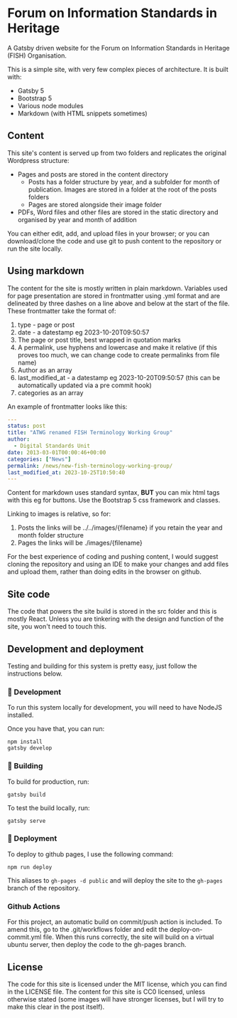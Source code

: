 # Forum on Information Standards in Heritage

A Gatsby driven website for the Forum on Information Standards in Heritage (FISH) Organisation.

This is a simple site, with very few complex pieces of architecture. It is built with:

* Gatsby 5
* Bootstrap 5
* Various node modules
* Markdown (with HTML snippets sometimes)

## Content

This site's content is served up from two folders and replicates the original Wordpress structure:

* Pages and posts are stored in the content directory
   * Posts has a folder structure by year, and a subfolder for month of publication. Images are stored in a folder at the root of the posts folders
   * Pages are stored alongside their image folder
* PDFs, Word files and other files are stored in the static directory and organised by year and month of addition

You can either edit, add, and upload files in your browser; or you can download/clone the code and use git to push content to the repository or run the site locally.

## Using markdown

The content for the site is mostly written in plain markdown. Variables used for page presentation are stored in frontmatter using .yml format and are delineated by three dashes on a line above and below at the start of the file.
These frontmatter take the format of:

1. type - page or post
2. date - a datestamp eg 2023-10-20T09:50:57
3. The page or post title, best wrapped in quotation marks
4. A permalink, use hyphens and lowercase and make it relative (if this proves too much, we can change code to create permalinks from file name)
4. Author as an array
5. last_modified_at - a datestamp eg 2023-10-20T09:50:57 (this can be automatically updated via a pre commit hook)
6. categories as an array

An example of frontmatter looks like this:

```yaml
---
status: post
title: "ATWG renamed FISH Terminology Working Group"
author:
  - Digital Standards Unit
date: 2013-03-01T00:00:46+00:00
categories: ["News"]
permalink: /news/new-fish-terminology-working-group/
last_modified_at: 2023-10-25T10:50:40
---
```
Content for markdown uses standard syntax,  **BUT** you can mix html tags with this eg for buttons. Use the Bootstrap 5
css framework and classes.

Linking to images is relative, so for:
1. Posts the links will be ../../images/{filename} if you retain the year and month folder structure
2. Pages the links will be ./images/{filename}

For the best experience of coding and pushing content, I would suggest cloning the repository and using an IDE
to make your changes and add files and upload them, rather than doing edits in the browser on github.

## Site code

The code that powers the site build is stored in the src folder and this is mostly React. Unless you are tinkering with the design and function of the site, you won't need to touch this.

## Development and deployment

Testing and building for this system is pretty easy, just follow the instructions below.

### :wrench: Development
To run this system locally for development, you will need to have NodeJS installed.

Once you have that, you can run:

```shell
npm install
gatsby develop
```

### :hammer: Building

To build for production, run:

```shell
gatsby build
```

To test the build locally, run:

```shell
gatsby serve
```

### :rocket: Deployment

To deploy to github pages, I use the following command:

```shell
npm run deploy
```
This aliases to `gh-pages -d public` and will deploy the site to the `gh-pages` branch of the repository.

### Github Actions

For this project, an automatic build on commit/push action is included. To amend this, go to the .git/workflows folder and edit the deploy-on-commit.yml file.
When this runs correctly, the site will build on a virtual ubuntu server, then deploy the code to the gh-pages branch.  

## License

The code for this site is licensed under the MIT license, which you can find in the LICENSE file.
The content for this site is CC0 licensed, unless otherwise stated (some images will have stronger licenses, but I will try to make this clear in the post itself).
